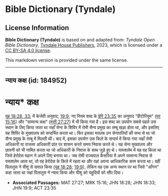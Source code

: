 # Bible Dictionary (Tyndale)

## License Information

**Bible Dictionary (Tyndale)** is based on and adapted from: _Tyndale Open Bible Dictionary_, [Tyndale House Publishers](https://tyndaleopenresources.com/), 2023, which is licensed under a [CC BY-SA 4.0 license](https://creativecommons.org/licenses/by-sa/4.0/legalcode.en).

This markdown version is provided under the same license.



--------------------------------

## न्याय कक्ष (id: 184952)

न्याय\* कक्ष
============

[यूह 18:28, 33](https://ref.ly/John18:28); में केजेवी अनुवाद; [19:9](https://ref.ly/John19:9); नए नियम शब्द के [प्रेरि 23:35](https://ref.ly/Acts23:35) का अनुवाद "प्रीटोरियुम" ([मर 15:16](https://ref.ly/Mark15:16)) और "सामान्य कक्ष" ([मत्ती 27:27](https://ref.ly/Matt27:27)) में भी किया गया है। इस शब्द का उपयोग सबसे पहले उस स्थान के लिए किया जाता था जहाँ सेना के शिविर में रोमी सैन्य प्रमुख का तम्बू खड़ा होता था, और इसलिए यह शिविर के मुख्यालय को सन्दर्भित करता था। फिर इसका मतलब उन सेनापतियों की सभा से था जो सैन्य प्रमुख के तम्बू में मिलती थी। बाद में, इसका उपयोग उस किले के सन्दर्भ में किया गया जहाँ रोमी अधिकारी या राजस्व अधिकारी प्रांत पर शासन करते समय निवास करते थे। यह सेना मुख्यालय और छावनी को भी नामित करता था जो अधिकारी के निवास के साथ जुड़े हुए थे। यरूशलेम में यह वह किला था जिसे हेरोदेस महान ने अपने लिए बनाया था। जब रोमी राज्यपाल कैसरिया में अपने सामान्य निवास से यरूशलेम आता था, तो वह हेरोदेस के किले में रहता था और वहां अपना आधिकारिक काम करता था। वहीं पिलातुस ने यीशु से सवाल किया ([यूह 18:28](https://ref.ly/John18:28); [19:9](https://ref.ly/John19:9)), लेकिन यह एक अन्य स्थान पर था जिसे "आँगन" कहा जाता था जहां पिलातुस ने न्याय किया और यीशु को यहूदियों को सौंप दिया।

* **Associated Passages:** MAT 27:27; MRK 15:16; JHN 18:28; JHN 18:33; JHN 19:9; ACT 23:35

